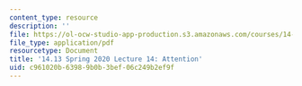 ```yaml
---
content_type: resource
description: ''
file: https://ol-ocw-studio-app-production.s3.amazonaws.com/courses/14-13-psychology-and-economics-spring-2020/c961020b63989b0b3bef06c249b2ef9f_MIT14_13S20_lec14.pdf
file_type: application/pdf
resourcetype: Document
title: '14.13 Spring 2020 Lecture 14: Attention'
uid: c961020b-6398-9b0b-3bef-06c249b2ef9f
---
```

